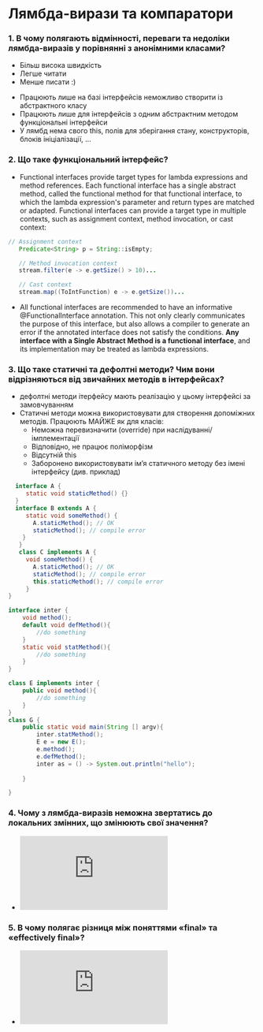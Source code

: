 # Лямбда-вирази та компаратори
### 1. В чому полягають відмінності, переваги та недоліки лямбда-виразів у порівнянні з анонімними класами?
  + Більш висока швидкість
  + Легше читати
  + Менше писати :)
  - Працюють лише на базі інтерфейсів
  неможливо створити із абстрактного класу
  - Працюють лише для інтерфейсів з одним абстрактним
  методом
  функціональні інтерфейси
  - У лямбд нема свого this, полів для зберігання стану,
  конструкторів, блоків ініціалізації, ...

### 2. Що таке функціональний інтерфейс?
  - Functional interfaces provide target types for lambda expressions and method references. Each functional interface has a single abstract method, called the functional method for that functional interface, to which the lambda expression's parameter and return types are matched or adapted. Functional interfaces can provide a target type in multiple contexts, such as assignment context, method invocation, or cast context:
  ```java
  // Assignment context
     Predicate<String> p = String::isEmpty;

     // Method invocation context
     stream.filter(e -> e.getSize() > 10)...

     // Cast context
     stream.map((ToIntFunction) e -> e.getSize())...
  ```
  - All functional interfaces are recommended to have an informative @FunctionalInterface annotation. This not only clearly communicates the purpose of this interface, but also allows a compiler to generate an error if the annotated interface does not satisfy the conditions.
**Any interface with a Single Abstract Method is a functional interface**, and its implementation may be treated as lambda expressions.

### 3. Що таке статичні та дефолтні методи? Чим вони відрізняються від звичайних методів в інтерфейсах?
  - дефолтні методи ітерфейсу мають реалізацію у цьому інтерфейсі за замовчуванням
  - Статичні методи можна використовувати для створення допоміжних методів. Працюють МАЙЖЕ як для класів:
    - Неможна перевизначити (override) при наслідуванні/імплементації
    - Відповідно, не працює поліморфізм
    - Відсутній this
    - Заборонено використовувати ім’я статичного
    методу без імені інтерфейсу (див. приклад)
   ```java
     interface A {
        static void staticMethod() {}
     }
     interface B extends A {
        static void someMethod() {
          A.staticMethod(); // OK
          staticMethod(); // compile error
       }
      }
      class C implements A {
        void someMethod() {
          A.staticMethod(); // OK
          staticMethod(); // compile error
          this.staticMethod(); // compile error
        }
}
```
```java
interface inter {
    void method();
    default void defMethod(){
        //do something
    }
    static void statMethod(){
        //do something
    }
}

class E implements inter {
    public void method(){
        //do something
    }
}
class G {
    public static void main(String [] argv){
        inter.statMethod();
        E e = new E();
        e.method();
        e.defMethod();
        inter as = () -> System.out.println("hello");
        	
    }

}
```

### 4. Чому з лямбда-виразів неможна звертатись до локальних змінних, що змінюють свої значення?
  - ![why you cant do it](https://github.com/nicknema/essentials-Of-Programming/blob/master/QAsem2Lab8.md#8-%D1%87%D0%BE%D0%BC%D1%83-%D0%B7-%D0%BB%D0%BE%D0%BA%D0%B0%D0%BB%D1%8C%D0%BD%D0%B8%D1%85-%D1%82%D0%B0-%D0%B0%D0%BD%D0%BE%D0%BD%D1%96%D0%BC%D0%BD%D0%B8%D1%85-%D0%BA%D0%BB%D0%B0%D1%81%D1%96%D0%B2-%D0%BD%D0%B5%D0%BC%D0%BE%D0%B6%D0%BD%D0%B0-%D0%B7%D0%B2%D0%B5%D1%80%D1%82%D0%B0%D1%82%D0%B8%D1%81%D1%8C-%D0%B4%D0%BE-%D0%BB%D0%BE%D0%BA%D0%B0%D0%BB%D1%8C%D0%BD%D0%B8%D1%85-%D0%B7%D0%BC%D1%96%D0%BD%D0%BD%D0%B8%D1%85-%D1%89%D0%BE-%D0%B7%D0%BC%D1%96%D0%BD%D1%8E%D1%8E%D1%82%D1%8C-%D1%81%D0%B2%D0%BE%D1%97-%D0%B7%D0%BD%D0%B0%D1%87%D0%B5%D0%BD%D0%BD%D1%8F)
### 5. В чому полягає різниця між поняттями «final» та «effectively final»?
  - ![difference bitween final and effectively final](https://github.com/nicknema/essentials-Of-Programming/blob/master/QAsem2Lab8.md#9-%D0%B2-%D1%87%D0%BE%D0%BC%D1%83-%D0%BF%D0%BE%D0%BB%D1%8F%D0%B3%D0%B0%D1%94-%D1%80%D1%96%D0%B7%D0%BD%D0%B8%D1%86%D1%8F-%D0%BC%D1%96%D0%B6-%D0%BF%D0%BE%D0%BD%D1%8F%D1%82%D1%82%D1%8F%D0%BC%D0%B8-final-%D1%82%D0%B0-effectively-final)
